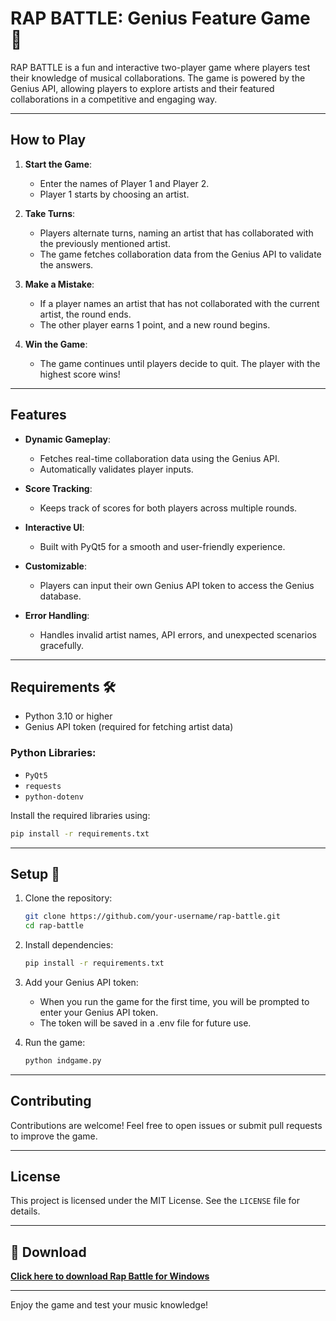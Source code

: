 # RAP BATTLE: Genius Feature Game 🎤

RAP BATTLE is a fun and interactive two-player game where players test their knowledge of musical collaborations. The game is powered by the Genius API, allowing players to explore artists and their featured collaborations in a competitive and engaging way.

---

## How to Play 

1. **Start the Game**:
   - Enter the names of Player 1 and Player 2.
   - Player 1 starts by choosing an artist.

2. **Take Turns**:
   - Players alternate turns, naming an artist that has collaborated with the previously mentioned artist.
   - The game fetches collaboration data from the Genius API to validate the answers.

3. **Make a Mistake**:
   - If a player names an artist that has not collaborated with the current artist, the round ends.
   - The other player earns 1 point, and a new round begins.

4. **Win the Game**:
   - The game continues until players decide to quit. The player with the highest score wins!

---

## Features 

- **Dynamic Gameplay**:
  - Fetches real-time collaboration data using the Genius API.
  - Automatically validates player inputs.

- **Score Tracking**:
  - Keeps track of scores for both players across multiple rounds.

- **Interactive UI**:
  - Built with PyQt5 for a smooth and user-friendly experience.

- **Customizable**:
  - Players can input their own Genius API token to access the Genius database.

- **Error Handling**:
  - Handles invalid artist names, API errors, and unexpected scenarios gracefully.

---

## Requirements 🛠️

- Python 3.10 or higher
- Genius API token (required for fetching artist data)

### Python Libraries:
- `PyQt5`
- `requests`
- `python-dotenv`

Install the required libraries using:
```bash
pip install -r requirements.txt
```

---

## Setup 🚀

1. Clone the repository:
   ```bash
   git clone https://github.com/your-username/rap-battle.git
   cd rap-battle
   ```

2. Install dependencies:
   ```bash
   pip install -r requirements.txt
   ```

3. Add your Genius API token:
   - When you run the game for the first time, you will be prompted to enter your Genius API token.
   - The token will be saved in a .env file for future use.

4. Run the game:
   ```bash
   python indgame.py
   ```

---

## Contributing 

Contributions are welcome! Feel free to open issues or submit pull requests to improve the game.

---

## License 

This project is licensed under the MIT License. See the `LICENSE` file for details.

---

## 🔽 Download

**[Click here to download Rap Battle for Windows](https://github.com/maniiaak/RapBattle/releases/download/windows/RapBattle.zip)**

---
Enjoy the game and test your music knowledge! 